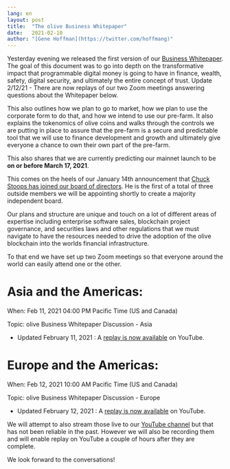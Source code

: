 ```yaml
---
lang: en
layout: post
title:  "The olive Business Whitepaper"
date:   2021-02-10
author: "[Gene Hoffman](https://twitter.com/hoffmang)"
---
```


Yesterday evening we released the first version of our [Business Whitepaper](https://www.olive.net/assets/olive-Business-Whitepaper-2021-02-09-v1.0.pdf). The goal of this document was to go into depth on the transformative impact that programmable digital money is going to have in finance, wealth, safety, digital security, and ultimately the entire concept of trust. Update 2/12/21 - There are now replays of our two Zoom meetings answering questions about the Whitepaper below.

This also outlines how we plan to go to market, how we plan to use the corporate form to do that, and how we intend to use our pre-farm. It also explains the tokenomics of olive coins and walks through the controls we are putting in place to assure that the pre-farm is a secure and predictable tool that we will use to finance development and growth and ultimately give everyone a chance to own their own part of the pre-farm.

This also shares that we are currently predicting our mainnet launch to be **on or before March 17, 2021**.

This comes on the heels of our January 14th announcement that [Chuck Stoops has joined our board of directors](https://newsdirect.com/news/international-payments-executive-and-fintech-counsel-joins-olive-network-board-of-directors-chuck-stoops-brings-significant-regulatory-and-corporate-governance-experience-649013515). He is the first of a total of three outside members we will be appointing shortly to create a majority independent board.

Our plans and structure are unique and touch on a lot of different areas of expertise including enterprise software sales, blockchain project governance, and securities laws and other regulations that we must navigate to have the resources needed to drive the adoption of the olive blockchain into the worlds financial infrastructure.

To that end we have set up two Zoom meetings so that everyone around the world can easily attend one or the other.

# Asia and the Americas:

When: Feb 11, 2021 04:00 PM Pacific Time (US and Canada)

Topic: olive Business Whitepaper Discussion - Asia

- Updated February 11, 2021 : A [replay is now available](https://youtu.be/9P0vaux2h6o) on YouTube.


# Europe and the Americas:

When: Feb 12, 2021 10:00 AM Pacific Time (US and Canada)

Topic: olive Business Whitepaper Discussion - Europe

- Updated February 12, 2021 : A [replay is now available](https://youtu.be/2uvlop-hlio) on YouTube.

We will attempt to also stream those live to our [YouTube channel](https://www.youtube.com/channel/UChFkJ3OAUvnHZdiQISWdWPA) but that has not been reliable in the past. However we will also be recording them and will enable replay on YouTube a couple of hours after they are complete.

We look forward to the conversations!
